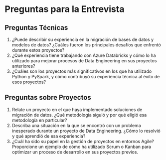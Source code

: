 # Preguntas para la Entrevista

## Preguntas Técnicas  
1. ¿Puede describir su experiencia en la migración de bases de datos y modelos de datos? ¿Cuáles fueron los principales desafíos que enfrentó durante estos proyectos?  
2. ¿Qué experiencia tiene trabajando con Azure Databricks y cómo lo ha utilizado para mejorar procesos de Data Engineering en sus proyectos anteriores?  
3. ¿Cuáles son los proyectos más significativos en los que ha utilizado Python y PySpark, y cómo contribuyó su experiencia técnica al éxito de esos proyectos?

## Preguntas sobre Proyectos  
1. Relate un proyecto en el que haya implementado soluciones de migración de datos. ¿Qué metodología siguió y por qué eligió esa metodología en particular?  
2. Describa una situación en la que se encontró con un problema inesperado durante un proyecto de Data Engineering. ¿Cómo lo resolvió y qué aprendió de esa experiencia?  
3. ¿Cuál ha sido su papel en la gestión de proyectos en entornos Agile? Proporcione un ejemplo de cómo ha utilizado Scrum o Kanban para optimizar un proceso de desarrollo en sus proyectos previos.